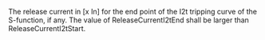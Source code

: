 The release current in [x In] for the end point of the I2t tripping curve of the S-function, if any. The value of ReleaseCurrentI2tEnd shall be larger than ReleaseCurrentI2tStart.